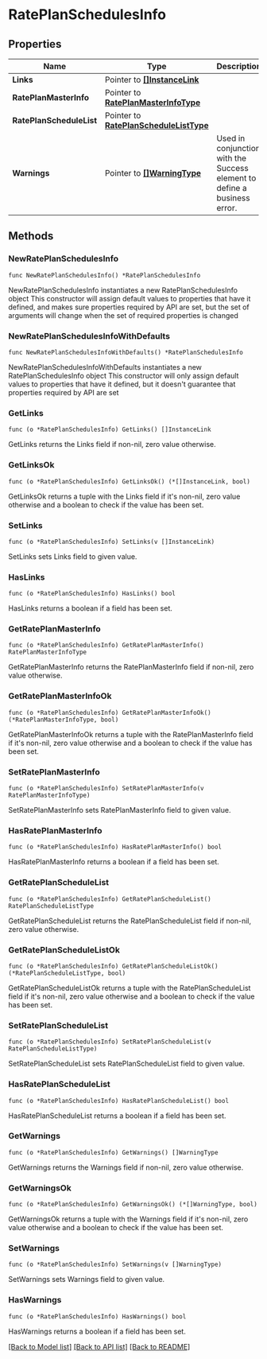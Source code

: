 # RatePlanSchedulesInfo

## Properties

Name | Type | Description | Notes
------------ | ------------- | ------------- | -------------
**Links** | Pointer to [**[]InstanceLink**](InstanceLink.md) |  | [optional] 
**RatePlanMasterInfo** | Pointer to [**RatePlanMasterInfoType**](RatePlanMasterInfoType.md) |  | [optional] 
**RatePlanScheduleList** | Pointer to [**RatePlanScheduleListType**](RatePlanScheduleListType.md) |  | [optional] 
**Warnings** | Pointer to [**[]WarningType**](WarningType.md) | Used in conjunction with the Success element to define a business error. | [optional] 

## Methods

### NewRatePlanSchedulesInfo

`func NewRatePlanSchedulesInfo() *RatePlanSchedulesInfo`

NewRatePlanSchedulesInfo instantiates a new RatePlanSchedulesInfo object
This constructor will assign default values to properties that have it defined,
and makes sure properties required by API are set, but the set of arguments
will change when the set of required properties is changed

### NewRatePlanSchedulesInfoWithDefaults

`func NewRatePlanSchedulesInfoWithDefaults() *RatePlanSchedulesInfo`

NewRatePlanSchedulesInfoWithDefaults instantiates a new RatePlanSchedulesInfo object
This constructor will only assign default values to properties that have it defined,
but it doesn't guarantee that properties required by API are set

### GetLinks

`func (o *RatePlanSchedulesInfo) GetLinks() []InstanceLink`

GetLinks returns the Links field if non-nil, zero value otherwise.

### GetLinksOk

`func (o *RatePlanSchedulesInfo) GetLinksOk() (*[]InstanceLink, bool)`

GetLinksOk returns a tuple with the Links field if it's non-nil, zero value otherwise
and a boolean to check if the value has been set.

### SetLinks

`func (o *RatePlanSchedulesInfo) SetLinks(v []InstanceLink)`

SetLinks sets Links field to given value.

### HasLinks

`func (o *RatePlanSchedulesInfo) HasLinks() bool`

HasLinks returns a boolean if a field has been set.

### GetRatePlanMasterInfo

`func (o *RatePlanSchedulesInfo) GetRatePlanMasterInfo() RatePlanMasterInfoType`

GetRatePlanMasterInfo returns the RatePlanMasterInfo field if non-nil, zero value otherwise.

### GetRatePlanMasterInfoOk

`func (o *RatePlanSchedulesInfo) GetRatePlanMasterInfoOk() (*RatePlanMasterInfoType, bool)`

GetRatePlanMasterInfoOk returns a tuple with the RatePlanMasterInfo field if it's non-nil, zero value otherwise
and a boolean to check if the value has been set.

### SetRatePlanMasterInfo

`func (o *RatePlanSchedulesInfo) SetRatePlanMasterInfo(v RatePlanMasterInfoType)`

SetRatePlanMasterInfo sets RatePlanMasterInfo field to given value.

### HasRatePlanMasterInfo

`func (o *RatePlanSchedulesInfo) HasRatePlanMasterInfo() bool`

HasRatePlanMasterInfo returns a boolean if a field has been set.

### GetRatePlanScheduleList

`func (o *RatePlanSchedulesInfo) GetRatePlanScheduleList() RatePlanScheduleListType`

GetRatePlanScheduleList returns the RatePlanScheduleList field if non-nil, zero value otherwise.

### GetRatePlanScheduleListOk

`func (o *RatePlanSchedulesInfo) GetRatePlanScheduleListOk() (*RatePlanScheduleListType, bool)`

GetRatePlanScheduleListOk returns a tuple with the RatePlanScheduleList field if it's non-nil, zero value otherwise
and a boolean to check if the value has been set.

### SetRatePlanScheduleList

`func (o *RatePlanSchedulesInfo) SetRatePlanScheduleList(v RatePlanScheduleListType)`

SetRatePlanScheduleList sets RatePlanScheduleList field to given value.

### HasRatePlanScheduleList

`func (o *RatePlanSchedulesInfo) HasRatePlanScheduleList() bool`

HasRatePlanScheduleList returns a boolean if a field has been set.

### GetWarnings

`func (o *RatePlanSchedulesInfo) GetWarnings() []WarningType`

GetWarnings returns the Warnings field if non-nil, zero value otherwise.

### GetWarningsOk

`func (o *RatePlanSchedulesInfo) GetWarningsOk() (*[]WarningType, bool)`

GetWarningsOk returns a tuple with the Warnings field if it's non-nil, zero value otherwise
and a boolean to check if the value has been set.

### SetWarnings

`func (o *RatePlanSchedulesInfo) SetWarnings(v []WarningType)`

SetWarnings sets Warnings field to given value.

### HasWarnings

`func (o *RatePlanSchedulesInfo) HasWarnings() bool`

HasWarnings returns a boolean if a field has been set.


[[Back to Model list]](../README.md#documentation-for-models) [[Back to API list]](../README.md#documentation-for-api-endpoints) [[Back to README]](../README.md)


